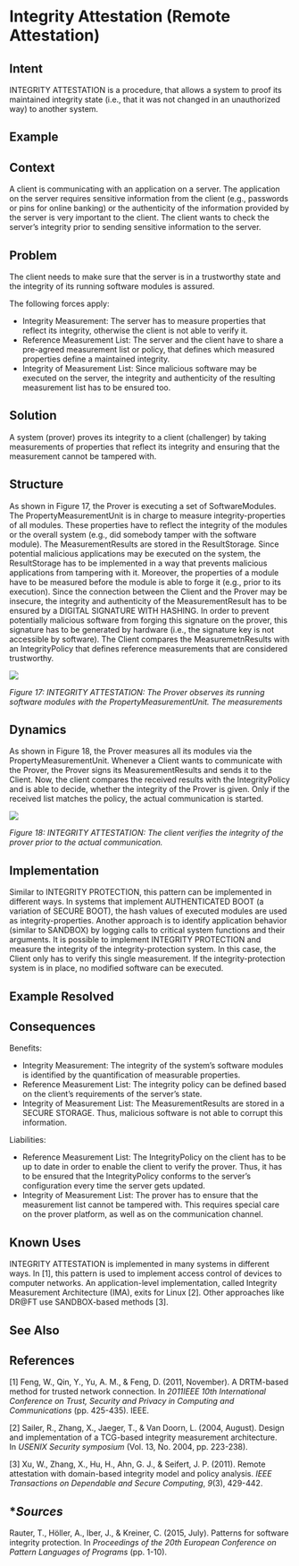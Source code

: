 ﻿# **Integrity Attestation (Remote Attestation)**

## **Intent**
INTEGRITY ATTESTATION is a procedure, that allows a system to proof its maintained integrity state (i.e., that it was not changed in an unauthorized way) to another system.

## **Example**


## **Context**
A client is communicating with an application on a server. The application on the server requires sensitive information from the client (e.g., passwords or pins for online banking) or the authenticity of the information provided by the server is very important to the client. The client wants to check the server’s integrity prior to sending sensitive information to the server.

## **Problem**
The client needs to make sure that the server is in a trustworthy state and the integrity of its running software modules is assured.

The following forces apply:

- Integrity Measurement: The server has to measure properties that reflect its integrity, otherwise the client is not able to verify it.
- Reference Measurement List: The server and the client have to share a pre-agreed measurement list or policy, that defines which measured properties define a maintained integrity. 
- Integrity of Measurement List: Since malicious software may be executed on the server, the integrity and authenticity of the resulting measurement list has to be ensured too.

## **Solution**
A system (prover) proves its integrity to a client (challenger) by taking measurements of properties that reflect its integrity and ensuring that the measurement cannot be tampered with.

## **Structure**
As shown in Figure 17, the Prover is executing a set of SoftwareModules. The PropertyMeasurementUnit is in charge to measure integrity-properties of all modules. These properties have to reflect the integrity of the modules or the overall system (e.g., did somebody tamper with the software module). The MeasurementResults are stored in the ResultStorage. Since potential malicious applications may be executed on the system, the ResultStorage has to be implemented in a way that prevents malicious applications from tampering with it. Moreover, the properties of a module have to be measured before the module is able to forge it (e.g., prior to its execution). Since the connection between the Client and the Prover may be insecure, the integrity and authenticity of the MeasurementResult has to be ensured by a DIGITAL SIGNATURE WITH HASHING. In order to prevent potentially malicious software from forging this signature on the prover, this signature has to be generated by hardware (i.e., the signature key is not accessible by software). The Client compares the MeasuremetnResults with an IntegrityPolicy that defines reference measurements that are considered trustworthy.

![](./Images/integrity_attestation_structure.png)

*Figure 17: INTEGRITY ATTESTATION: The Prover observes its running software modules with the PropertyMeasurementUnit. The measurements*

## **Dynamics**
As shown in Figure 18, the Prover measures all its modules via the PropertyMeasurementUnit. Whenever a Client wants to communicate with the Prover, the Prover signs its MeasurementResults and sends it to the Client. Now, the client compares the received results with the IntegrityPolicy and is able to decide, whether the integrity of the Prover is given. Only if the received list matches the policy, the actual communication is started.

![](./Images/integrity_attestation_dynamics.png)

*Figure 18: INTEGRITY ATTESTATION: The client verifies the integrity of the prover prior to the actual communication.*

## **Implementation**
Similar to INTEGRITY PROTECTION, this pattern can be implemented in different ways. In systems that implement AUTHENTICATED BOOT (a variation of SECURE BOOT), the hash values of executed modules are used as integrity-properties. Another approach is to identify application behavior (similar to SANDBOX) by logging calls to critical system functions and their arguments. It is possible to implement INTEGRITY PROTECTION and measure the integrity of the integrity-protection system. In this case, the Client only has to verify this single measurement. If the integrity-protection system is in place, no modified software can be executed.

## **Example Resolved**


## **Consequences**
Benefits: 

- Integrity Measurement: The integrity of the system’s software modules is identified by the quantification of measurable properties. 
- Reference Measurement List: The integrity policy can be defined based on the client’s requirements of the server’s state. 
- Integrity of Measurement List: The MeasurementResults are stored in a SECURE STORAGE. Thus, malicious software is not able to corrupt this information. 

Liabilities: 

- Reference Measurement List: The IntegrityPolicy on the client has to be up to date in order to enable the client to verify the prover. Thus, it has to be ensured that the IntegrityPolicy conforms to the server’s configuration every time the server gets updated. 
- Integrity of Measurement List: The prover has to ensure that the measurement list cannot be tampered with. This requires special care on the prover platform, as well as on the communication channel.

## **Known Uses**
INTEGRITY ATTESTATION is implemented in many systems in different ways. In [1], this pattern is used to implement access control of devices to computer networks. An application-level implementation, called Integrity Measurement Architecture (IMA), exits for Linux [2]. Other approaches like DR@FT use SANDBOX-based methods [3].

## **See Also**


## **References**

[1] Feng, W., Qin, Y., Yu, A. M., & Feng, D. (2011, November). A DRTM-based method for trusted network connection. In *2011IEEE 10th International Conference on Trust, Security and Privacy in Computing and Communications* (pp. 425-435). IEEE.

[2] Sailer, R., Zhang, X., Jaeger, T., & Van Doorn, L. (2004, August). Design and implementation of a TCG-based integrity measurement architecture. In *USENIX Security symposium* (Vol. 13, No. 2004, pp. 223-238).

[3] Xu, W., Zhang, X., Hu, H., Ahn, G. J., & Seifert, J. P. (2011). Remote attestation with domain-based integrity model and policy analysis. *IEEE Transactions on Dependable and Secure Computing*, *9*(3), 429-442.

## **Sources*
Rauter, T., Höller, A., Iber, J., & Kreiner, C. (2015, July). Patterns for software integrity protection. In *Proceedings of the 20th European Conference on Pattern Languages of Programs* (pp. 1-10).

